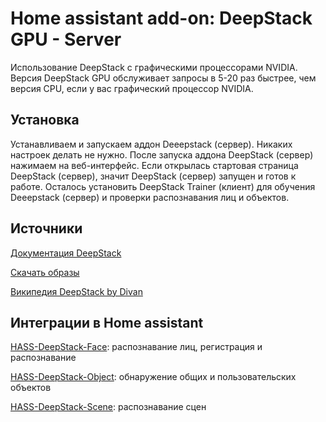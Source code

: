 # Home assistant add-on: DeepStack GPU - Server

Использование DeepStack с графическими процессорами NVIDIA. Версия DeepStack GPU обслуживает запросы в 5-20 раз быстрее, чем версия CPU, если у вас графический процессор NVIDIA.

## Установка
Устанавливаем и запускаем аддон Deeepstack (сервер). Никаких настроек делать не нужно. После запуска аддона DeepStack (сервер) нажимаем на веб-интерфейс. Если открылась стартовая страница DeepStack (сервер), значит DeepStack (сервер) запущен и готов к работе. Осталось установить DeepStack Trainer (клиент) для обучения Deeepstack (сервер) и проверки распознавания лиц и объектов.

## Источники
[Документация DeepStack](https://docs.deepstack.cc)

[Скачать образы](https://registry.hub.docker.com/r/deepquestai/deepstack/tags)

[Википедия DeepStack by Divan](https://github.com/DivanX10/Home-Assistant-Add-on-Deepstack/wiki)

## Интеграции в Home assistant
[HASS-DeepStack-Face](https://github.com/robmarkcole/HASS-Deepstack-face): распознавание лиц, регистрация и распознавание

[HASS-DeepStack-Object](https://github.com/robmarkcole/HASS-Deepstack-object): обнаружение общих и пользовательских объектов

[HASS-DeepStack-Scene](https://github.com/robmarkcole/HASS-Deepstack-scene): распознавание сцен
